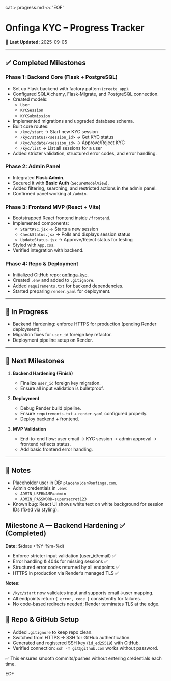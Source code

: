 cat > progress.md << 'EOF'
# Onfinga KYC – Progress Tracker

📆 **Last Updated:** 2025-09-05  

---

## ✅ Completed Milestones

### Phase 1: Backend Core (Flask + PostgreSQL)
- Set up Flask backend with factory pattern (`create_app`).
- Configured SQLAlchemy, Flask-Migrate, and PostgreSQL connection.
- Created models:
  - `User`
  - `KYCSession`
  - `KYCSubmission`
- Implemented migrations and upgraded database schema.
- Built core routes:
  - `/kyc/start` → Start new KYC session
  - `/kyc/status/<session_id>` → Get KYC status
  - `/kyc/update/<session_id>` → Approve/Reject KYC
  - `/kyc/list` → List all sessions for a user
- Added stricter validation, structured error codes, and error handling.

### Phase 2: Admin Panel
- Integrated **Flask-Admin**.
- Secured it with **Basic Auth** (`SecureModelView`).
- Added filtering, searching, and restricted actions in the admin panel.
- Confirmed panel working at `/admin`.

### Phase 3: Frontend MVP (React + Vite)
- Bootstrapped React frontend inside `/frontend`.
- Implemented components:
  - `StartKYC.jsx` → Starts a new session
  - `CheckStatus.jsx` → Polls and displays session status
  - `UpdateStatus.jsx` → Approve/Reject status for testing
- Styled with `App.css`.
- Verified integration with backend.

### Phase 4: Repo & Deployment
- Initialized GitHub repo: [onfinga-kyc](https://github.com/onfinga/onfinga-kyc).
- Created `.env` and added to `.gitignore`.
- Added `requirements.txt` for backend dependencies.
- Started preparing `render.yaml` for deployment.

---

## 🚧 In Progress

- Backend Hardening: enforce HTTPS for production (pending Render deployment).
- Migration fixes for `user_id` foreign key refactor.
- Deployment pipeline setup on Render.

---

## 🎯 Next Milestones

1. **Backend Hardening (Finish)**
   - Finalize `user_id` foreign key migration.
   - Ensure all input validation is bulletproof.

2. **Deployment**
   - Debug Render build pipeline.
   - Ensure `requirements.txt` + `render.yaml` configured properly.
   - Deploy backend + frontend.

3. **MVP Validation**
   - End-to-end flow: user email → KYC session → admin approval → frontend reflects status.
   - Add basic frontend error handling.

---

## 📌 Notes

- Placeholder user in DB: `placeholder@onfinga.com`.
- Admin credentials in `.env`:
  - `ADMIN_USERNAME=admin`
  - `ADMIN_PASSWORD=supersecret123`
- Known bug: React UI shows white text on white background for session IDs (fixed via styling).

## Milestone A — Backend Hardening ✅ (Completed)
**Date:** $(date +%Y-%m-%d)

- Enforce stricter input validation (user_id/email) ✅
- Error handling & 404s for missing sessions ✅
- Structured error codes returned by all endpoints ✅
- HTTPS in production via Render’s managed TLS ✅

**Notes:**
- `/kyc/start` now validates input and supports email→user mapping.
- All endpoints return `{ error, code }` consistently for failures.
- No code-based redirects needed; Render terminates TLS at the edge.


## 🔐 Repo & GitHub Setup

- Added `.gitignore` to keep repo clean.
- Switched from HTTPS → SSH for GitHub authentication.
- Generated and registered SSH key (`id_ed25519`) with GitHub.
- Verified connection: `ssh -T git@github.com` works without password.

✅ This ensures smooth commits/pushes without entering credentials each time.


EOF
